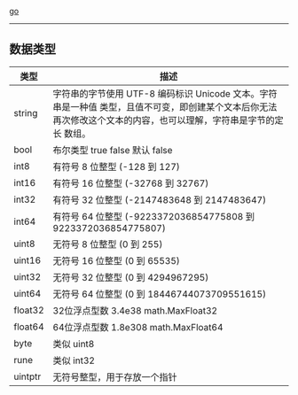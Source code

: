 
[go](https://github.com/1211ciel/ciel/blob/main/golang/README.md)

---

## 数据类型
|类型|描述|
|---|---|
|string|字符串的字节使用 UTF-8 编码标识 Unicode 文本。字符串是一种值 类型，且值不可变，即创建某个文本后你无法再次修改这个文本的内容，也可以理解，字符串是字节的定长 数组。||
|bool|布尔类型 true false 默认 false||
|int8|有符号 8 位整型 (-128 到 127)|
|int16|有符号 16 位整型 (-32768 到 32767)|
|int32|有符号 32 位整型 (-2147483648 到 2147483647)|
|int64|有符号 64 位整型 (-9223372036854775808 到 9223372036854775807)|
|uint8|无符号 8 位整型 (0 到 255)|
|uint16|无符号 16 位整型 (0 到 65535)|
|uint32|无符号 32 位整型 (0 到 4294967295)|
|uint64|无符号 64 位整型 (0 到 18446744073709551615)|
|float32|32位浮点型数  3.4e38 math.MaxFloat32|
|float64|64位浮点型数 1.8e308 math.MaxFloat64|
|byte|类似 uint8|
|rune|类似 int32|
|uintptr|无符号整型，用于存放一个指针|

